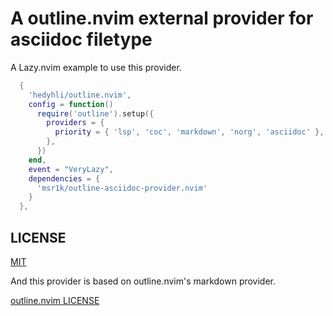 # A outline.nvim external provider for asciidoc filetype

A Lazy.nvim example to use this provider.

```lua
  {
    'hedyhli/outline.nvim',
    config = function()
      require('outline').setup({
        providers = {
          priority = { 'lsp', 'coc', 'markdown', 'norg', 'asciidoc' },
        },
      })
    end,
    event = "VeryLazy",
    dependencies = {
      'msr1k/outline-asciidoc-provider.nvim'
    }
  },
```

## LICENSE

[MIT](./LICENSE)

And this provider is based on outline.nvim's markdown provider. 

[outline.nvim LICENSE](./LICENSE_outline.nvim)
